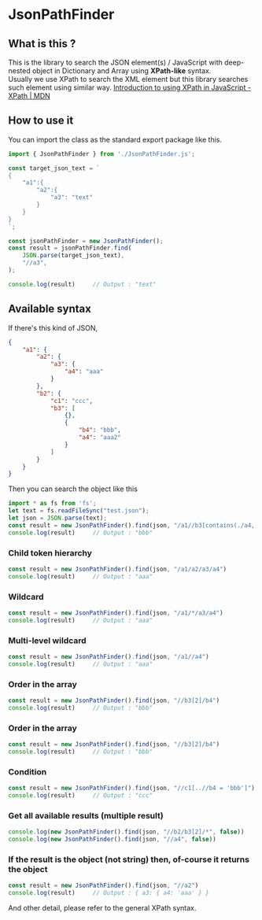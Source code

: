 # JsonPathFinder
## What is this ?
This is the library to search the JSON element(s) / JavaScript with deep-nested object in Dictionary and Array using **XPath-like** syntax.  
Usually we use XPath to search the XML element but this library searches such element using similar way. [Introduction to using XPath in JavaScript - XPath | MDN](https://developer.mozilla.org/en-US/docs/Web/XPath/Introduction_to_using_XPath_in_JavaScript)

## How to use it
You can import the class as the standard export package like this.
```javascript
import { JsonPathFinder } from './JsonPathFinder.js';

const target_json_text = `
{
    "a1":{
        "a2":{
            "a3": "text"
        }
    }
}
`;

const jsonPathFinder = new JsonPathFinder();
const result = jsonPathFinder.find(
    JSON.parse(target_json_text),
    "//a3",
);

console.log(result)     // Output : "text"
```

## Available syntax
If there's this kind of JSON,
```json
{
    "a1": {
        "a2": {
            "a3": {
                "a4": "aaa"
            }
        },
        "b2": {
            "c1": "ccc",
            "b3": [
                {},
                {
                    "b4": "bbb",
                    "a4": "aaa2"
                }
            ]
        }
    }
}
```
Then you can search the object like this
```javascript
import * as fs from 'fs';
let text = fs.readFileSync("test.json");
let json = JSON.parse(text);
const result = new JsonPathFinder().find(json, "/a1//b3[contains(./a4, 'a2') and ../c1 = 'ccc']")
console.log(result)     // Output : "bbb"
```

### Child token hierarchy
```javascript
const result = new JsonPathFinder().find(json, "/a1/a2/a3/a4")
console.log(result)     // Output : "aaa"
```

### Wildcard
```javascript
const result = new JsonPathFinder().find(json, "/a1/*/a3/a4")
console.log(result)     // Output : "aaa"
```

### Multi-level wildcard
```javascript
const result = new JsonPathFinder().find(json, "/a1//a4")
console.log(result)     // Output : "aaa"
```

### Order in the array
```javascript
const result = new JsonPathFinder().find(json, "//b3[2]/b4")
console.log(result)     // Output : "bbb"
```

### Order in the array
```javascript
const result = new JsonPathFinder().find(json, "//b3[2]/b4")
console.log(result)     // Output : "bbb"
```

### Condition
```javascript
const result = new JsonPathFinder().find(json, "//c1[..//b4 = 'bbb']")
console.log(result)     // Output : "ccc"
```

### Get all available results (multiple result)
```javascript
console.log(new JsonPathFinder().find(json, "//b2/b3[2]/*", false))     // Output : [ 'bbb', 'aaa2' ]
console.log(new JsonPathFinder().find(json, "//a4", false))             // Output : [ 'aaa', 'aaa2' ]
```

### If the result is the object (not string) then, of-course it returns the object
```javascript
const result = new JsonPathFinder().find(json, "//a2")
console.log(result)     // Output : { a3: { a4: 'aaa' } }
```

And other detail, please refer to the general XPath syntax.
